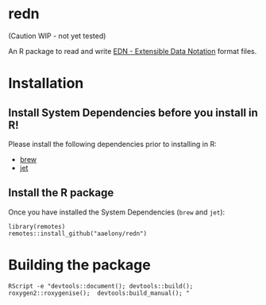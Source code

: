 # redn

(Caution WIP - not yet tested)

An R package to read and write [EDN - Extensible Data Notation](https://github.com/edn-format/edn) format files.


# Installation

## Install System Dependencies before you install in R!

Please install the following dependencies prior to installing in R:

 - [brew](https://brew.sh/)
 - [jet](https://formulae.brew.sh/cask/jet)

## Install the R package

Once you have installed the System Dependencies (`brew` and `jet`):

```
library(remotes)
remotes::install_github("aaelony/redn")

```


# Building the package 

```
RScript -e "devtools::document(); devtools::build(); roxygen2::roxygenise();  devtools:build_manual(); "

```
